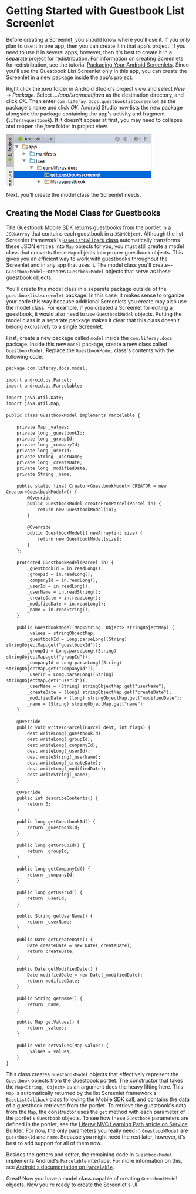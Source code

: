 # Getting Started with Guestbook List Screenlet

Before creating a Screenlet, you should know where you'll use it. If you only 
plan to use it in one app, then you can create it in that app's project. If you 
need to use it in several apps, however, then it's best to create it in a 
separate project for redistribution. For information on creating Screenlets for 
redistribution, see the tutorial 
[Packaging Your Android Screenlets](/develop/tutorials/-/knowledge_base/7-0/packaging-your-android-screenlets). 
Since you'll use the Guestbook List Screenlet only in this app, you can create 
the Screenlet in a new package inside the app's project. 

Right click the *java* folder in Android Studio's project view and select 
*New* &rarr; *Package*. Select *.../app/src/main/java* as the destination 
directory, and click *OK*. Then enter `com.liferay.docs.guestbooklistscreenlet` 
as the package's name and click *OK*. Android Studio now lists the new package 
alongside the package containing the app's activity and fragment 
(`liferayguestbook`). If it doesn't appear at first, you may need to collapse 
and reopen the *java* folder in project view. 

![Figure 1: The new package for the Guestbook List Screenlet is highlighted.](../../../images/android-guestbooks-screenlet-package.png)
<!-- Replace screenshot -->

Next, you'll create the model class the Screenlet needs. 

## Creating the Model Class for Guestbooks

The Guestbook Mobile SDK returns guestbooks from the portlet in a `JSONArray` 
that contains each guestbook in a `JSONObject`. Although the list Screenlet 
framework's 
[`BaseListCallback` class](https://github.com/liferay/liferay-screens/blob/master/android/library/src/main/java/com/liferay/mobile/screens/base/list/interactor/BaseListCallback.java) 
automatically transforms these JSON entities into `Map` objects for you, you 
must still create a model class that converts these `Map` objects into proper 
guestbook objects. This gives you an efficient way to work with guestbooks 
throughout the Screenlet and in any app that uses it. The model class you'll 
create--`GuestbookModel`--creates `GuestbookModel` objects that serve as these 
guestbook objects. 

You'll create this model class in a separate package outside of the 
`guestbooklistscreenlet` package. In this case, it makes sense to organize your 
code this way because additional Screenlets you create may also use the model 
class. For example, if you created a Screenlet for editing a guestbook, it would 
also need to use `GuestbookModel` objects. Putting the model class in a separate 
package makes it clear that this class doesn't belong exclusively to a single 
Screenlet. 

First, create a new package called `model` inside the `com.liferay.docs` 
package. Inside this new `model` package, create a new class called 
`GuestbookModel`. Replace the `GuestbookModel` class's contents with the 
following code: 

    package com.liferay.docs.model;

    import android.os.Parcel;
    import android.os.Parcelable;

    import java.util.Date;
    import java.util.Map;

    public class GuestbookModel implements Parcelable {

        private Map _values;
        private long _guestbookId;
        private long _groupId;
        private long _companyId;
        private long _userId;
        private String _userName;
        private long _createDate;
        private long _modifiedDate;
        private String _name;

        public static final Creator<GuestbookModel> CREATOR = new Creator<GuestbookModel>() {
            @Override
            public GuestbookModel createFromParcel(Parcel in) {
                return new GuestbookModel(in);
            }

            @Override
            public GuestbookModel[] newArray(int size) {
                return new GuestbookModel[size];
            }
        };

        protected GuestbookModel(Parcel in) {
            _guestbookId = in.readLong();
            _groupId = in.readLong();
            _companyId = in.readLong();
            _userId = in.readLong();
            _userName = in.readString();
            _createDate = in.readLong();
            _modifiedDate = in.readLong();
            _name = in.readString();
        }

        public GuestbookModel(Map<String, Object> stringObjectMap) {
            _values = stringObjectMap;
            _guestbookId = Long.parseLong((String) stringObjectMap.get("guestbookId"));
            _groupId = Long.parseLong((String) stringObjectMap.get("groupId"));
            _companyId = Long.parseLong((String) stringObjectMap.get("companyId"));
            _userId = Long.parseLong((String) stringObjectMap.get("userId"));
            _userName = (String) stringObjectMap.get("userName");
            _createDate = (long) stringObjectMap.get("createDate");
            _modifiedDate = (long) stringObjectMap.get("modifiedDate");
            _name = (String) stringObjectMap.get("name");
        }

        @Override
        public void writeToParcel(Parcel dest, int flags) {
            dest.writeLong(_guestbookId);
            dest.writeLong(_groupId);
            dest.writeLong(_companyId);
            dest.writeLong(_userId);
            dest.writeString(_userName);
            dest.writeLong(_createDate);
            dest.writeLong(_modifiedDate);
            dest.writeString(_name);
        }

        @Override
        public int describeContents() {
            return 0;
        }

        public long getGuestbookId() {
            return _guestbookId;
        }

        public long getGroupId() {
            return _groupId;
        }

        public long getCompanyId() {
            return _companyId;
        }

        public long getUserId() {
            return _userId;
        }

        public String getUserName() {
            return _userName;
        }

        public Date getCreateDate() {
            Date createDate = new Date(_createDate);
            return createDate;
        }

        public Date getModifiedDate() {
            Date modifiedDate = new Date(_modifiedDate);
            return modifiedDate;
        }

        public String getName() {
            return _name;
        }

        public Map getValues() {
            return _values;
        }

        public void setValues(Map values) {
            _values = values;
        }
    }

This class creates `GuestbookModel` objects that effectively represent the 
`Guestbook` objects from the Guestbook portlet. The constructor that takes the 
`Map<String, Object>` as an argument does the heavy lifting here. This `Map` is 
automatically returned by the list Screenlet framework's `BaseListCallback` 
class following the Mobile SDK call, and contains the data of a guestbook 
retrieved from the portlet. To retrieve the guestbook's data from the `Map`, the 
constructor uses the `get` method with each parameter of the portlet's 
`Guestbook` objects. To see how these `Guestbook` parameters are defined in the 
portlet, see the 
[Liferay MVC Learning Path article on Service Builder](/develop/tutorials/-/knowledge_base/6-2/using-service-builder-to-generate-a-persistence-fr). 
For now, the only parameters you really need in `GuestbookModel` are 
`guestbookId` and `name`. Because you might need the rest later, however, it's 
best to add support for all of them now. 

Besides the getters and setter, the remaining code in `GuestbookModel` 
implements Android's `Parcelable` interface. For more information on this, see 
[Android's documentation on `Parcelable`](https://developer.android.com/reference/android/os/Parcelable.html). 

Great! Now you have a model class capable of creating `GuestbookModel` objects. 
Now you're ready to create the Screenlet's UI. 
